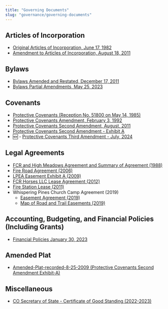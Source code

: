 ```yaml
---
title: "Governing Documents"
slug: "governance/governing-documents"
---
```


## Articles of Incorporation

- [Original Articles of Incorporation, June 17, 1982](/uploads/2012/05/Original-Articles-of-Incorporation-June-17-1982.pdf)
- [Amendment to Articles of Incorporation, August 18, 2011](/uploads/2012/05/Amendment-to-Articles-of-Incorporation-August-18-2011.pdf)

## Bylaws

- [Bylaws Amended and Restated, December 17, 2011](/uploads/2012/05/Bylaws-Amended-and-Restated-December-17-2011.pdf)
- [Bylaws Partial Amendments, May 25, 2023](/uploads/documents/bylaws/fcr_bylaws_partial_amendments_2023_05_23.pdf)
## Covenants

- [Protective Covenants (Reception No. 51800 on May 14, 1985)](/uploads/2012/05/Protective-Covenants-Reception-No.-51800-on-May-14-19851.pdf)
- [Protective Covenants Amendment, February 3, 1992](/uploads/2012/05/Protective-Covenant-Amendment-February-3-1992.pdf)
- [Protective Covenants Second Amendment, August, 2011](/uploads/2012/05/Protective-Covenant-Second-Amendment-August-2011.pdf)
- [Protective Covenants Second Amendment - Exhibit A](/uploads/2012/05/Protective-Covenants-Second-Amendment-Exhibit-A.pdf)
- 🆕 - [Protective Covenants Third Amendment - July, 2024](/uploads/documents/covenants/third_amendment_july_2024.pdf)

## Legal Agreements

- [FCR and High Meadows Agreement and Summary of Agreement (1988)](/uploads/2016/03/FCR-and-High-Meadows-Agreement-and-Summary-of-Agreement-1988.pdf)
- [Fire Road Agreement (2006)](/uploads/2016/03/Fire-Roads-Agreement-2006.pdf)
- [LPEA Easement Exhibit A (2009)](/uploads/2016/03/LPEA-Easement-Exhibit-A-2009.pdf)
- [FCR Horses LLC Lease Agreement (2012)](/uploads/2016/03/FCR-Horses-LLC-Lease-Agreement-2012.pdf)
- [Fire Station Lease (2011)](/uploads/2016/03/firestationlease.pdf)
- Whispering Pines Church Camp Agreement (2019)
    - [Easement Agreement (2019)](/uploads/2016/03/2019-11-04-Recorded-Reciprocal-Grant-of-Easements-and-Agreement-with-Exhibits.pdf)
    - [Map of Road and Trail Easements (2019)](/uploads/2016/03/Map-of-Road-and-Trail-Easements-II.pdf)

## Accounting, Budgeting, and Financial Policies (Including Grants)

- [Financial Policies January 30, 2023](/uploads/2023/02/FCR-Accounting-Budgeting-and-Financial-Reporting-Policies-January-30-2023.pdf)

## Amended Plat

- [Amended-Plat-recorded-8-25-2009 (Protective Covenants Second Amendment Exhibit-A)](/uploads/2012/05/Amended-Plat-recorded-8-25-2009.pdf)

## Miscellaneous

- [CO Secretary of State - Certificate of Good Standing (2022-2023)](/uploads/2022/11/Certificate-of-Good-Standing-2022-23.pdf)
